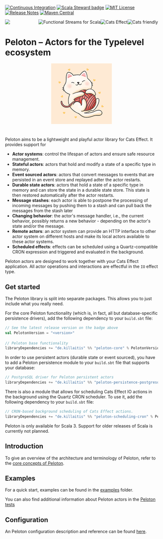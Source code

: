 
[![Continuous Integration](https://github.com/killaitis/peloton/actions/workflows/ci.yml/badge.svg?branch=main)](https://github.com/killaitis/peloton/actions/workflows/ci.yml) 
[![Scala Steward badge](https://img.shields.io/badge/Scala_Steward-helping-blue.svg?style=flat&logo=data:image/png;base64,iVBORw0KGgoAAAANSUhEUgAAAA4AAAAQCAMAAAARSr4IAAAAVFBMVEUAAACHjojlOy5NWlrKzcYRKjGFjIbp293YycuLa3pYY2LSqql4f3pCUFTgSjNodYRmcXUsPD/NTTbjRS+2jomhgnzNc223cGvZS0HaSD0XLjbaSjElhIr+AAAAAXRSTlMAQObYZgAAAHlJREFUCNdNyosOwyAIhWHAQS1Vt7a77/3fcxxdmv0xwmckutAR1nkm4ggbyEcg/wWmlGLDAA3oL50xi6fk5ffZ3E2E3QfZDCcCN2YtbEWZt+Drc6u6rlqv7Uk0LdKqqr5rk2UCRXOk0vmQKGfc94nOJyQjouF9H/wCc9gECEYfONoAAAAASUVORK5CYII=)](https://scala-steward.org)
[![MIT License](https://img.shields.io/github/license/killaitis/peloton.svg?maxAge=3600)](http://www.opensource.org/licenses/mit-license.php)
[![Release Notes](https://img.shields.io/github/release/killaitis/peloton.svg?maxAge=3600)](https://github.com/killaitis/peloton/releases/latest)
[![Maven Central](https://img.shields.io/maven-central/v/de.killaitis/peloton-core_3)](https://search.maven.org/artifact/de.killaitis/peloton-core_3) 

<div>
<a href="https://www.scala-lang.org/"><img src="https://img.shields.io/badge/scala-%23DC322F.svg?style=for-the-badge&logo=scala&logoColor=white" /></a>
<a href="https://typelevel.org/cats/"><img src="https://typelevel.org/cats/img/cats-badge.svg" height="40px" align="right" alt="Cats friendly" /></a>
<a href="https://typelevel.org/cats-effect/"><img src="https://typelevel.org/cats-effect/img/cats-effect-logo.svg" height="40px" align="right" alt="Cats Effect" /></a>
<a href="https://fs2.io/"><img src="https://fs2.io/_media/logo_small.png" height="40px" align="right" alt="Functional Streams for Scala" /></a>
</div>


# Peloton – Actors for the Typelevel ecosystem 

<p></p>
<div align="center">
  <img src="./img/kitten.png" alt="Playful Kitten"/>
</div>

# 

Peloton aims to be a lightweight and playful actor library for Cats Effect. It provides support for

- **Actor systems**: control the lifespan of actors and ensure safe resource management.
- **Stateful actors**: actors that hold and modify a state of a specific type in memory.
- **Event sourced actors**: actors that convert messages to events that are persisted in an event store and replayed adter the actor restarts.
- **Durable state actors**: actors that hold a state of a specific type in memory and can store the state in a durable state store. This state is then restored 
  automatically after the actor restarts.
- **Message stashes**: each actor is able to postpone the processing of incoming messages by pushing them to a stash and can pull back the messages from the stash later
- **Changing behavior**: the actor's message handler, i.e., the current behavior, possibly returns a new behavior - depending on the actor's state and/or the message.
- **Remote actors**: an actor system can provide an HTTP interface to other actor system on different hosts and make its local actors available to these actor systems.
- **Scheduled effects**: effects can be scheduled using a Quartz-compatible CRON expression and triggered and evaluated in the background.

Peloton actors are designed to work together with your Cats Effect application. All actor operations and interactions are effectful in the `IO` effect type.

## Get started

The Peloton library is split into separate packages. This allows you to just include what you really need.

For the core Peloton functionality (which is, in fact, all but database-specific persistence drivers), add the following dependency to your `build.sbt` file:

```sbt
// See the latest release version on the badge above
val PelotonVersion = "<version>"

// Peloton base functionality
libraryDependencies += "de.killaitis" %% "peloton-core" % PelotonVersion
```

In order to use persistent actors (durable state or event sourced), you have to add a Peloton persistence module to your `build.sbt` file that supports your database:

```sbt
// PostgreSQL driver for Peloton persistent actors
libraryDependencies += "de.killaitis" %% "peloton-persistence-postgresql" % PelotonVersion
```

There is also a module that allows for scheduling Cats Effect IO actions in the background using the Quartz CRON scheduler. To use it, add the following dependency to your `build.sbt` file:

```sbt
// CRON-based background scheduling of Cats Effect actions.
libraryDependencies += "de.killaitis" %% "peloton-scheduling-cron" % PelotonVersion
```

Peloton is only available for Scala 3. Support for older releases of Scala is currently not planned.


## Introduction

To give an overview of the architecture and terminology of Peloton, refer to the [core concepts of Peloton](./docs/Concepts.md).


## Examples

For a quick start, examples can be found in the [examples](./examples/) folder.

You can also find additional information about Peloton actors in the [Peloton tests](./core/src/test/scala/peloton/actors/)


## Configuration

An Peloton configuration description and reference can be found [here](./docs/configuration.md).
